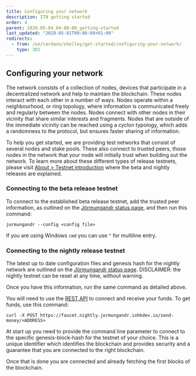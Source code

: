 ```yaml
---
title: Configuring your network
description: ITN getting started
order: 4
parent: 2020-05-04_04-00-00_getting-started
last_updated: "2020-05-01T09:00:00+01:00"
redirects:
  - from: /en/cardano/shelley/get-started/configuring-your-network/
    type: 301
---
```

## Configuring your network

The network consists of a collection of nodes, devices that participate in a decentralized network and help to maintain the blockchain. These nodes interact with each other in a number of ways. Nodes operate within a neighbourhood, or ring topology, where information is communicated freely and regularly between the nodes. Nodes connect with other nodes in their vicinity that share similar interests and fragments. Nodes that are outside of the immediate vicinity can be reached using a cyclon typology, which adds a randomness to the protocol, but ensures faster sharing of information.

To help you get started, we are providing test networks that consist of several nodes and stake pools. These also connect to trusted peers, those nodes in the network that your node will initially trust when building out the network. To learn more about these different types of release testnets, please visit [About > Testnet introduction](/en/itn/about/testnet-introduction/) where the beta and nightly releases are explained. 

### Connecting to the beta release testnet

To connect to the established beta release testnet, add the trusted peer information, as outlined on the [Jörmungandr status page](https://hydra.iohk.io/job/Cardano/iohk-nix/jormungandr-deployment/latest-finished/download/1/index.html), and then run this command:

```shell
jormungandr --config <config file>
```

If you are using Windows `cmd` you can use `^` for multiline entry. 

### Connecting to the nightly release testnet

The latest up to date configuration files and genesis hash for the nightly network are outlined on the [Jörmungandr status page](https://hydra.iohk.io/build/1505847/download/1/index.html). DISCLAIMER: the nightly testnet can be reset at any time, without warning. 

Once you have this information, run the same command as detailed above. 

You will need to use the [REST API](https://editor.swagger.io/?url=https://raw.githubusercontent.com/input-output-hk/jormungandr/master/doc/openapi.yaml) to connect and receive your funds. To get funds, use this command:

```shell
curl -X POST https://faucet.nightly.jormungandr.iohkdev.io/send-money/<ADDRESS>
```

At start up you need to provide the command line parameter to connect to the specific genesis-block-hash for the testnet of your choice. This is a unique identifier which identifies the blockchain and provides security and a guarantee that you are connected to the right blockchain. 

Once that is done you are connected and already fetching the first blocks of the blockchain.
